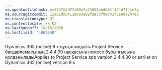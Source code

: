 ```yaml
---
ms.openlocfilehash: ec5247d5d77a09e7a75652abd681f144d7141e7a
ms.sourcegitcommit: 11a61db54119503e82faec5f99c4273e8d1247e5
ms.translationtype: HT
ms.contentlocale: kk-KZ
ms.lasthandoff: 10/16/2020
ms.locfileid: "4069840"
---
```

<span data-ttu-id="7b50e-101">Dynamics 365 (online) 9.x нұсқасындағы Project Service бағдарламасының 2.4.4.30 нұсқасына немесе бұрынғысына қолданылады</span><span class="sxs-lookup"><span data-stu-id="7b50e-101">Applies to Project Service app version 2.4.4.30 or earlier on Dynamics 365 (online) version 9.x</span></span>
